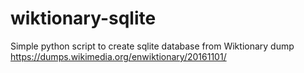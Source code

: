 # wiktionary-sqlite
Simple python script to create sqlite database from Wiktionary dump
https://dumps.wikimedia.org/enwiktionary/20161101/
